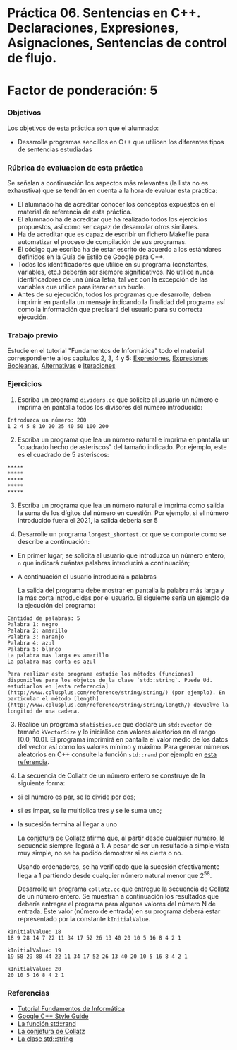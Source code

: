 # Práctica 06. Sentencias en C++. Declaraciones, Expresiones, Asignaciones, Sentencias de control de flujo. 

# Factor de ponderación: 5

### Objetivos
Los objetivos de esta práctica son que el alumnado:
* Desarrolle programas sencillos en C++ que utilicen los diferentes tipos de sentencias estudiadas

### Rúbrica de evaluacion de esta práctica
Se señalan a continuación los aspectos más relevantes (la lista no es exhaustiva)
que se tendrán en cuenta a la hora de evaluar esta práctica:
* El alumnado ha de acreditar conocer los conceptos expuestos en el material de referencia de esta práctica.
* El alumnado ha de acreditar que ha realizado todos los ejercicios propuestos, así como ser capaz de desarrollar otros similares.
* Ha de acreditar que es capaz de escribir un fichero Makefile para automatizar el proceso de compilación de sus programas.
* El código que escriba ha de estar escrito de acuerdo a los estándares definidos en la Guía de Estilo de Google para C++.
* Todos los identificadores que utilice en su programa (constantes, variables, etc.) deberán ser
  siempre significativos. No utilice nunca identificadores de una única letra, tal vez con la excepción de las
  variables que utilice para iterar en un bucle.
* Antes de su ejecución, todos los programas que desarrolle, deben imprimir en pantalla un
  mensaje indicando la finalidad del programa así como la información que precisará del usuario para su correcta ejecución.

### Trabajo previo
Estudie en el tutorial "Fundamentos de Informática" todo el material correspondiente a los capítulos 2, 3,
4 y 5:
[Expresiones](http://www.minidosis.org/#/temas/Cpp.Expresiones),
[Expresiones Booleanas](http://www.minidosis.org/#/temas/Cpp.ExpresionesBooleanas),
[Alternativas](http://www.minidosis.org/#/temas/Cpp.Alternativas)
e
[Iteraciones](http://www.minidosis.org/#/temas/Cpp.Iteraciones)

### Ejercicios 
1. Escriba un programa `dividers.cc` que solicite al usuario un número e imprima en pantalla todos los
divisores del número introducido:
```
Introduzca un número: 200
1 2 4 5 8 10 20 25 40 50 100 200
```

2. Escriba un programa que lea un número natural e imprima en pantalla un "cuadrado hecho de asteriscos" del tamaño indicado. 
Por ejemplo, este es el cuadrado de 5 asteriscos:
```
*****
*****
*****
*****
*****
```
3. Escriba un programa que lea un número natural e imprima como salida la suma de los dígitos del número en cuestión.
Por ejemplo, si el número introducido fuera el 2021, la salida debería ser 5

2. Desarrolle un programa `longest_shortest.cc` que se comporte como se describe a continuación:
* En primer lugar, se solicita al usuario que introduzca un número entero, `n` que indicará cuántas palabras introducirá a continuación;
* A continuación el usuario introducirá `n` palabras

    La salida del programa debe mostrar en pantalla la palabra más larga y la más corta introducidas por el usuario. El siguiente sería un ejemplo de la ejecución del programa:
```
Cantidad de palabras: 5
Palabra 1: negro
Palabra 2: amarillo
Palabra 3: naranjo
Palabra 4: azul
Palabra 5: blanco
La palabra mas larga es amarillo
La palabra mas corta es azul
```

    Para realizar este programa estudie los métodos (funciones) disponibles para los objetos de la clase `std::string`. Puede Ud. estudiarlos en [esta referencia](http://www.cplusplus.com/reference/string/string/) (por ejemplo). En particular el método [length](http://www.cplusplus.com/reference/string/string/length/) devuelve la longitud de una cadena.

3. Realice un programa `statistics.cc` que declare un `std::vector` de tamaño `kVectorSize` y lo inicialice
con valores aleatorios en el rango [0.0, 10.0]. 
El programa imprimirá en pantalla el valor medio de los datos del vector así como los valores mínimo y máximo.
Para generar números aleatorios en C++ consulte la función `std::rand` por ejemplo en 
[esta referencia](https://en.cppreference.com/w/cpp/numeric/random/rand).

4. La secuencia de Collatz de un número entero se construye de la siguiente forma:
* si el número es par, se lo divide por dos;
* si es impar, se le multiplica tres y se le suma uno;
* la sucesión termina al llegar a uno

    La [conjetura de Collatz](https://es.wikipedia.org/wiki/Conjetura_de_Collatz) afirma que, al partir desde cualquier número, la secuencia siempre llegará a 1. A pesar de ser un resultado a simple vista muy simple, no se ha podido demostrar si es cierta o no.

    Usando ordenadores, se ha verificado que la sucesión efectivamente llega a 1 partiendo desde cualquier número natural menor que 2<sup>58</sup>.

    Desarrolle un programa `collatz.cc` que entregue la secuencia de Collatz de un número entero. Se muestran a continuación los resultados que debería entregar el programa para algunos valores del número N de entrada. Este valor (número de entrada) en su programa deberá estar representado por la constante `kInitialValue`.

```
kInitialValue: 18
18 9 28 14 7 22 11 34 17 52 26 13 40 20 10 5 16 8 4 2 1
```
```
kInitialValue: 19
19 58 29 88 44 22 11 34 17 52 26 13 40 20 10 5 16 8 4 2 1
```
```
kInitialValue: 20
20 10 5 16 8 4 2 1
```

### Referencias
* [Tutorial Fundamentos de Informática](http://www.minidosis.org/#/cursos/FI)
* [Google C++ Style Guide](https://google.github.io/styleguide/cppguide.html)
* [La función std::rand](https://en.cppreference.com/w/cpp/numeric/random/rand)
* [La conjetura de Collatz](https://es.wikipedia.org/wiki/Conjetura_de_Collatz) 
* [La clase std::string](http://www.cplusplus.com/reference/string/string/)

